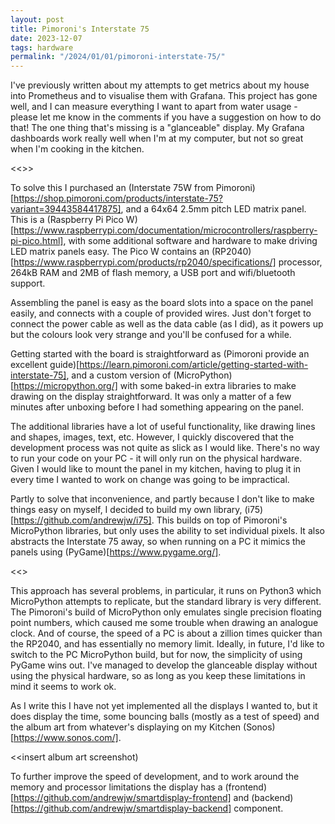 ```yaml
---
layout: post
title: Pimoroni's Interstate 75
date: 2023-12-07
tags: hardware
permalink: "/2024/01/01/pimoroni-interstate-75/"
---
```

I've previously written about my attempts to get metrics about my house into Prometheus
and to visualise them with Grafana. This project has gone well, and I can measure
everything I want to apart from water usage - please let me know in the comments if you
have a suggestion on how to do that! The one thing that's missing is a "glanceable"
display. My Grafana dashboards work really well when I'm at my computer, but not so great
when I'm cooking in the kitchen.

<<<insert grafana screenshot>>>

To solve this I purchased an (Interstate 75W from Pimoroni)[https://shop.pimoroni.com/products/interstate-75?variant=39443584417875],
and a 64x64 2.5mm pitch LED matrix panel.  This is a (Raspberry Pi Pico W)[https://www.raspberrypi.com/documentation/microcontrollers/raspberry-pi-pico.html],
with some additional software and hardware to make driving LED matrix panels easy. The Pico W
contains an (RP2040)[https://www.raspberrypi.com/products/rp2040/specifications/] processor,
264kB RAM and 2MB of flash memory, a USB port and wifi/bluetooth support.

Assembling the panel is easy as the board slots into a space on the panel easily, and connects
with a couple of provided wires. Just don't forget to connect the power cable as well as the
data cable (as I did), as it powers up but the colours look very strange and you'll be confused
for a while.

Getting started with the board is straightforward as (Pimoroni provide an excellent guide)[https://learn.pimoroni.com/article/getting-started-with-interstate-75],
and a custom version of (MicroPython)[https://micropython.org/] with some baked-in
extra libraries to make drawing on the display straightforward. It was only a matter of a few
minutes after unboxing before I had something appearing on the panel.

The additional libraries have a lot of useful functionality, like drawing lines and shapes,
images, text, etc. However, I quickly discovered that the development process was not quite
as slick as I would like. There's no way to run your code on your PC - it will only run on
the physical hardware. Given I would like to mount the panel in my kitchen, having to plug
it in every time I wanted to work on change was going to be impractical.

Partly to solve that inconvenience, and partly because I don't like to make things easy on myself,
I decided to build my own library, (i75)[https://github.com/andrewjw/i75]. This builds on top of
Pimoroni's MicroPython libraries, but only uses the ability to set individual pixels. It also 
abstracts the Interstate 75 away, so when running on a PC it mimics the panels using 
(PyGame)[https://www.pygame.org/].

<<<insert screenshot>>

This approach has several problems, in particular, it runs on Python3 which MicroPython attempts
to replicate, but the standard library is very different. The Pimoroni's build of MicroPython only
emulates single precision floating point numbers, which caused me some trouble when drawing an
analogue clock. And of course, the speed of a PC is about a zillion times quicker than the RP2040,
and has essentially no memory limit. Ideally, in future, I'd like to switch to the PC MicroPython build,
but for now, the simplicity of using PyGame wins out. I've managed to develop the glanceable display
without using the physical hardware, so as long as you keep these limitations in mind it seems to work
ok.

As I write this I have not yet implemented all the displays I wanted to, but it does display the time,
some bouncing balls (mostly as a test of speed) and the album art from whatever's displaying on my
Kitchen (Sonos)[https://www.sonos.com/].

<<insert album art screenshot)

To further improve the speed of development, and to work around the memory and processor limitations
the display has a (frontend)[https://github.com/andrewjw/smartdisplay-frontend] and (backend)[https://github.com/andrewjw/smartdisplay-backend]
component. 
